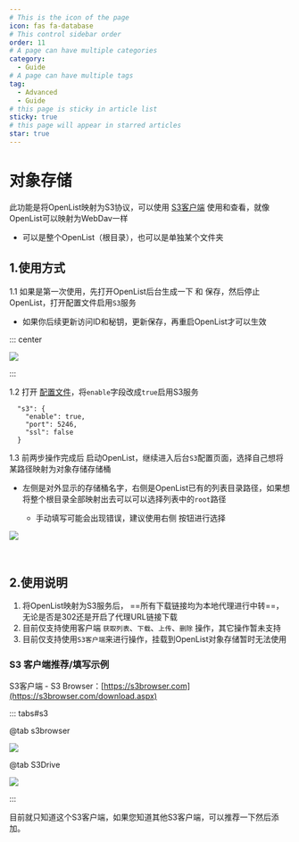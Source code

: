 ```yaml
---
# This is the icon of the page
icon: fas fa-database
# This control sidebar order
order: 11
# A page can have multiple categories
category:
  - Guide
# A page can have multiple tags
tag:
  - Advanced
  - Guide
# this page is sticky in article list
sticky: true
# this page will appear in starred articles
star: true
---
```


# 对象存储

此功能是将OpenList映射为S3协议，可以使用 [S3客户端](#s3-客户端推荐-填写示例) 使用和查看，就像OpenList可以映射为WebDav一样

- 可以是整个OpenList（根目录），也可以是单独某个文件夹

## **1.使用方式**

1.1 如果是第一次使用，先打开OpenList后台生成一下 <Badge text="访问客户端ID" type="info" /> 和 <Badge text="访问秘钥" type="info" /> 保存，然后停止OpenList，打开配置文件启用`S3`服务

- 如果你后续更新访问ID和秘钥，更新保存，再重启OpenList才可以生效

::: center

![](/img/advanced/s3/s3_config.png)

:::

1.2 打开 [配置文件](../../config/configuration.md#s3)，将`enable`字段改成`true`启用S3服务

```json{2}
  "s3": {
    "enable": true,
    "port": 5246,
    "ssl": false
  }
```

1.3 前两步操作完成后 启动OpenList，继续进入后台`S3`配置页面，选择自己想将某路径映射为对象存储存储桶

- 左侧是对外显示的存储桶名字，右侧是OpenList已有的列表目录路径，如果想将整个根目录全部映射出去可以可以选择列表中的`root`路径
  
  
  
  - 手动填写可能会出现错误，建议使用右侧 <Badge text="选择" type="info" /> 按钮进行选择

![](/img/advanced/s3/s3_add_backup.png)

<br/>



## **2.使用说明**

1. 将OpenList映射为S3服务后， ==所有下载链接均为本地代理进行中转==，无论是否是302还是开启了代理URL链接下载
2. 目前仅支持使用客户端 `获取列表`、`下载`、`上传`、`删除` 操作，其它操作暂未支持
3. 目前仅支持使用`S3客户端`来进行操作，挂载到OpenList对象存储暂时无法使用



### **S3 客户端推荐/填写示例**

S3客户端 - S3 Browser：[https://s3browser.com](https://s3browser.com/download.aspx)

<div class="vp-card-container">
  <VPCard
    title="S3 Browser - 便携版"
  	logo="/img/advanced/s3/s3_logo/s3browser.png"
  	desc=""
    link="https://s3browser.com/download/s3browser-11-6-7.zip"
    background="rgba(94, 239, 227, 0.15)"
  />
  <VPCard
    title="S3 Browser - 安装版"
  	logo="/img/advanced/s3/s3_logo/s3browser.png"
  	desc=""
    link="https://s3browser.com/download/s3browser-11-6-7.exe"
    background="rgba(55, 124, 252, 0.15)"
  />
  <VPCard
    title="S3Drive"
  	desc="支持 Android、iOS、Linux、MacOS、Desktop"
  	logo="/img/advanced/s3/s3_logo/s3drive.png"
    link="https://s3drive.app"
    background="rgba(94, 239, 227, 0.15)"
  />
  <VPCard
    title="IOS S3Drive: Cloud storage"
  	logo="/img/advanced/s3/s3_logo/s3drive.png"
  	desc="不能在Google Play下载的用云盘下载,　　　　　　　　　　不会安装xapk版本的使用低版本apk"
    link="https://www.alipan.com/s/iYzxiVnNjGw"
    background="rgba(55, 124, 252, 0.15)"
  />
</div>

::: tabs#s3

@tab s3browser

![](/img/advanced/s3/s3browser.png)

@tab S3Drive

![](/img/advanced/s3/s3drive.png)

:::

目前就只知道这个S3客户端，如果您知道其他S3客户端，可以推荐一下然后添加。
